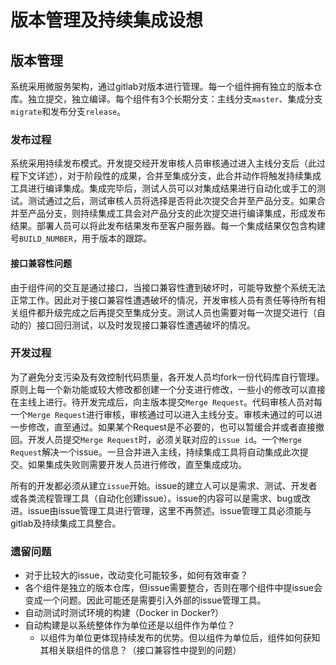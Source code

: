 # 版本管理及持续集成设想

## 版本管理

系统采用微服务架构，通过gitlab对版本进行管理。每一个组件拥有独立的版本仓库。独立提交，独立编译。每个组件有3个长期分支：主线分支`master`、集成分支`migrate`和发布分支`release`。

### 发布过程

系统采用持续发布模式。开发提交经开发审核人员审核通过进入主线分支后（此过程下文详述），对于阶段性的成果，合并至集成分支，此合并动作将触发持续集成工具进行编译集成。集成完毕后，测试人员可以对集成结果进行自动化或手工的测试。测试通过之后，测试审核人员将选择是否将此次提交合并至产品分支。如果合并至产品分支，则持续集成工具会对产品分支的此次提交进行编译集成，形成发布结果。部署人员可以将此发布结果发布至客户服务器。每一个集成结果仅包含构建号`BUILD_NUMBER`，用于版本的跟踪。

#### 接口兼容性问题

由于组件间的交互是通过接口，当接口兼容性遭到破坏时，可能导致整个系统无法正常工作。因此对于接口兼容性遭遇破坏的情况，开发审核人员有责任等待所有相关组件都升级完成之后再提交至集成分支。测试人员也需要对每一次提交进行（自动的）接口回归测试，以及时发现接口兼容性遭遇破坏的情况。

### 开发过程

为了避免分支污染及有效控制代码质量，各开发人员均fork一份代码库自行管理。原则上每一个新功能或较大修改都创建一个分支进行修改，一些小的修改可以直接在主线上进行。待开发完成后，向主版本提交`Merge Request`。代码审核人员对每一个`Merge Request`进行审核，审核通过可以进入主线分支。审核未通过的可以进一步修改，直至通过。如果某个Request是不必要的，也可以暂缓合并或者直接撤回。开发人员提交`Merge Request`时，必须关联对应的`issue id`。一个`Merge Request`解决一个issue。一旦合并进入主线，持续集成工具将自动集成此次提交。如果集成失败则需要开发人员进行修改，直至集成成功。

所有的开发都必须从建立`issue`开始。issue的建立人可以是需求、测试、开发者或各类流程管理工具（自动化创建issue）。issue的内容可以是需求、bug或改进。issue由issue管理工具进行管理，这里不再赘述。issue管理工具必须能与gitlab及持续集成工具整合。

### 遗留问题

* 对于比较大的issue，改动变化可能较多，如何有效审查？
* 各个组件是独立的版本仓库，但issue需要整合，否则在哪个组件中提issue会变成一个问题。因此可能还是需要引入外部的issue管理工具。
* 自动测试时测试环境的构建（Docker in Docker?）
* 自动构建是以系统整体作为单位还是以组件作为单位？
  * 以组件为单位更体现持续发布的优势。但以组件为单位后，组件如何获知其相关联组件的信息？（接口兼容性中提到的问题）

